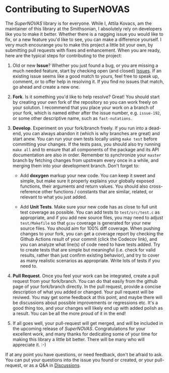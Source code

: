 # Contributing to SuperNOVAS


The _SuperNOVAS_ library is for everyone. While I, Attila Kovacs, am the maintainer of this library at the 
Smithsonian, I absolutely rely on developers like you to make it better. Whether there is a nagging issue you would 
like to fix, or a new feature you'd like to  see, you can make a difference yourself. I very much encourange you to 
make this project a little bit your own, by submitting pull requests with fixes and enhancement. When you are ready, 
here are the typical steps for contributing to the project:

1. Old or new __Issue__? Whether you just found a bug, or you are missing a much needed feature, start by checking 
open (and closed) [Issues](https://github.com/Smithsonian/SuperNOVAS/issues). If an existing issue seems like a 
good match to yours, feel free to speak up, comment, or to offer help in resolving it. If you find no issues that 
match, go ahead and create a new one.

2. __Fork__. Is it something you'd like to help resolve? Great! You should start by creating your own fork of the 
repository so you can work freely on your solution. I recommend that you place your work on a branch of your fork, 
which is named either after the issue number, e.g. `issue-192`, or some other descriptive name, such as 
`fast-nutations`.

3. __Develop__. Experiment on your fork/branch freely. If you run into a dead-end, you can always abandon it (which is 
why branches are great) and start anew. You can run your own tests locally using `make test` before committing your 
changes. If the tests pass, you should also try running `make all` and to ensure that all components of the package 
and its API documentation are also in order. Remember to synchronize your `master` branch by fetching changes from 
upstream every once in a while, and merging them into your development branch. Don't forget to:

   - Add __doxygen__ markup your new code. You can keep it sweet and simple, but make sure it properly explains your 
   globally exposed functions, their arguments and return values. You should also cross-reference other functions / 
   constants that are similar, related, or relevant to what you just added.

   - Add __Unit Tests__. Make sure your new code has as close to full unit test coverage as possible. You can add
   tests to `test/src/test.c` as appropriate, and if you add new source files, you may need to adjust `test/Makefile`
   so that `gcov` coverage is generated for your new source files. 
   You should aim for 100% diff coverage. When pushing changes to your fork, you can get a coverage report by checking 
   the Github Actions result of your commit (click the Codecov link), and you can analyze what line(s) of code need to 
   have tests added. Try to create tests that are simple but meaningful (i.e. check for valid results, rather than just 
   confirm existing behavior), and try to cover as many realistic scenarios as appropriate. Write lots of tests if you 
   need to.

4. __Pull Request__. Once you feel your work can be integrated, create a pull request from your fork/branch. You can 
do that easily from the github page of your fork/branch directly. In the pull request, provide a concise description 
of what you added or changed. Your pull request will be reviwed. You may get some feedback at this point, and maybe 
there will be discussions about possible improvements or regressions etc. It's a good thing too, and your changes will 
likely end up with added polish as a result. You can be all the more proud of it in the end!

5. If all goes well, your pull-request will get merged, and will be included in the upcoming release of 
_SuperNOVAS_. Congratulations for your excellent work, and many thanks for dedicating some of your time for making 
this library a little bit better. There will be many who will appreciate it. :-)


If at any point you have questions, or need feedback, don't be afraid to ask. You can put your questions into the 
issue you found or created, or your pull-request, or as a Q&amp;A in 
[Discussions](https://github.com/Smithsonian/SuperNOVAS/discussions).


